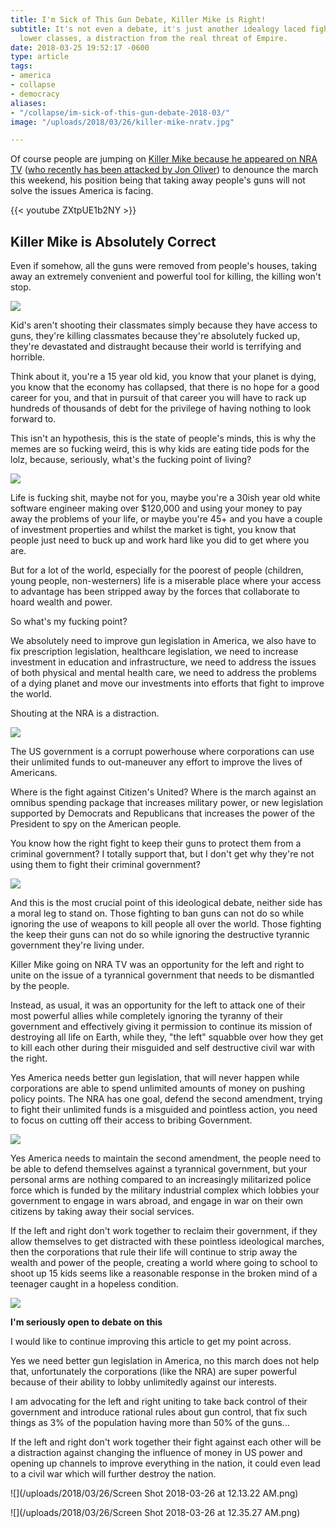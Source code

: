 ```yaml
---
title: I'm Sick of This Gun Debate, Killer Mike is Right!
subtitle: It's not even a debate, it's just another idealogy laced fight between the
  lower classes, a distraction from the real threat of Empire.
date: 2018-03-25 19:52:17 -0600
type: article
tags:
- america
- collapse
- democracy
aliases:
- "/collapse/im-sick-of-this-gun-debate-2018-03/"
image: "/uploads/2018/03/26/killer-mike-nratv.jpg"

---
```

Of course people are jumping on [Killer Mike because he appeared on NRA TV](https://www.youtube.com/watch?v=ZXtpUE1b2NY) ([who recently has been attacked by Jon Oliver](https://www.youtube.com/watch?v=LEcbagW4O-s)) to denounce the march this weekend, his position being that taking away people's guns will not solve the issues America is facing.

{{< youtube ZXtpUE1b2NY >}}

## Killer Mike is Absolutely Correct

Even if somehow, all the guns were removed from people's houses, taking away an extremely convenient and powerful tool for killing, the killing won't stop.

![](/uploads/2018/03/26/1B786D31-0B39-4BD9-B8E1-1D32E721E80E-e1521928873872.jpeg)

Kid's aren't shooting their classmates simply because they have access to guns, they're killing classmates because they're absolutely fucked up, they're devastated and distraught because their world is terrifying and horrible.

Think about it, you're a 15 year old kid, you know that your planet is dying, you know that the economy has collapsed, that there is no hope for a good career for you, and that in pursuit of that career you will have to rack up hundreds of thousands of debt for the privilege of having nothing to look forward to.

This isn't an hypothesis, this is the state of people's minds, this is why the memes are so fucking weird, this is why kids are eating tide pods for the lolz, because, seriously, what's the fucking point of living?

![](/uploads/2018/03/26/2018-03-25_8-59-38.jpg)

Life is fucking shit, maybe not for you, maybe you're a 30ish year old white software engineer making over $120,000 and using your money to pay away the problems of your life, or maybe you're 45+ and you have a couple of investment properties and whilst the market is tight, you know that people just need to buck up and work hard like you did to get where you are.

But for a lot of the world, especially for the poorest of people (children, young people, non-westerners) life is a miserable place where your access to advantage has been stripped away by the forces that collaborate to hoard wealth and power.

So what's my fucking point?

We absolutely need to improve gun legislation in America, we also have to fix prescription legislation, healthcare legislation, we need to increase investment in education and infrastructure, we need to address the issues of both physical and mental health care, we need to address the problems of a dying planet and move our investments into efforts that fight to improve the world.

Shouting at the NRA is a distraction.

![](/uploads/2018/03/26/2018-03-25_9-00-13_0.jpg)

The US government is a corrupt powerhouse where corporations can use their unlimited funds to out-maneuver any effort to improve the lives of Americans.

Where is the fight against Citizen's United? Where is the march against an omnibus spending package that increases military power, or new legislation supported by Democrats and Republicans that increases the power of the President to spy on the American people.

You know how the right fight to keep their guns to protect them from a criminal government? I totally support that, but I don't get why they're not using them to fight their criminal government?

![](/uploads/2018/03/26/2018-03-25_9-05-18.jpg)

And this is the most crucial point of this ideological debate, neither side has a moral leg to stand on. Those fighting to ban guns can not do so while ignoring the use of weapons to kill people all over the world. Those fighting the keep their guns can not do so while ignoring the destructive tyrannic government they're living under.

Killer Mike going on NRA TV was an opportunity for the left and right to unite on the issue of a tyrannical government that needs to be dismantled by the people.

Instead, as usual, it was an opportunity for the left to attack one of their most powerful allies while completely ignoring the tyranny of their government and effectively giving it permission to continue its mission of destroying all life on Earth, while they, "the left" squabble over how they get to kill each other during their misguided and self destructive civil war with the right.

Yes America needs better gun legislation, that will never happen while corporations are able to spend unlimited amounts of money on pushing policy points. The NRA has one goal, defend the second amendment, trying to fight their unlimited funds is a misguided and pointless action, you need to focus on cutting off their access to bribing Government.

![](/uploads/2018/03/26/2018-03-25_9-02-00.jpg)

Yes America needs to maintain the second amendment, the people need to be able to defend themselves against a tyrannical government, but your personal arms are nothing compared to an increasingly militarized police force which is funded by the military industrial complex which lobbies your government to engage in wars abroad, and engage in war on their own citizens by taking away their social services.

If the left and right don't work together to reclaim their government, if they allow themselves to get distracted with these pointless ideological marches, then the corporations that rule their life will continue to strip away the wealth and power of the people, creating a world where going to school to shoot up 15 kids seems like a reasonable response in the broken mind of a teenager caught in a hopeless condition.

![](/uploads/2018/03/26/2018-03-25_9-04-49.jpg)

**I'm seriously open to debate on this**

I would like to continue improving this article to get my point across.

Yes we need better gun legislation in America, no this march does not help that, unfortunately the corporations (like the NRA) are super powerful because of their ability to lobby unlimitedly against our interests.

I am advocating for the left and right uniting to take back control of their government and introduce rational rules about gun control, that fix such things as 3% of the population having more than 50% of the guns...

If the left and right don't work together their fight against each other will be a distraction against changing the influence of money in US power and opening up channels to improve everything in the nation, it could even lead to a civil war which will further destroy the nation.

![](/uploads/2018/03/26/Screen Shot 2018-03-26 at 12.13.22 AM.png)

![](/uploads/2018/03/26/Screen Shot 2018-03-26 at 12.35.27 AM.png)